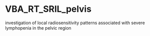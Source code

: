 # VBA_RT_SRIL_pelvis
investigation of local radiosensitivity patterns associated with severe lymphopenia in the pelvic region
